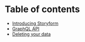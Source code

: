 # Table of contents

* [Introducing Storyform](README.md)
* [GraphQL API](graphql-api.md)
* [Deleting your data](deleting-your-data.md)
